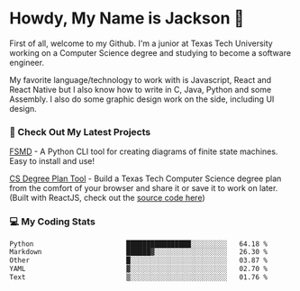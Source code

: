 # Howdy, My Name is Jackson 🤠

First of all, welcome to my Github. I'm a junior at Texas Tech University working on a Computer Science degree and studying to become a software engineer.

My favorite language/technology to work with is Javascript, React and React Native but I also know how to write in C, Java, Python and some Assembly. 
I also do some graphic design work on the side, including UI design.

### 🔨 Check Out My Latest Projects
[FSMD](https://github.com/jaxcksn/FSMD) - A Python CLI tool for creating diagrams of finite state machines. Easy to install and use!

[CS Degree Plan Tool](https://csplan.jaxcksn.dev/) - Build a Texas Tech Computer Science degree plan from the comfort of your browser and share it or save it to work on later. (Built with ReactJS, check out the [source code here](https://github.com/jaxcksn/CompSciDegreePlan))

<!---
jaxcksn/jaxcksn is a ✨ special ✨ repository because its `README.md` (this file) appears on your GitHub profile.
You can click the Preview link to take a look at your changes.
--->

### 💻 My Coding Stats
<!--START_SECTION:waka-->

```txt
Python                       ████████████████░░░░░░░░░   64.18 %
Markdown                     ██████▓░░░░░░░░░░░░░░░░░░   26.30 %
Other                        █░░░░░░░░░░░░░░░░░░░░░░░░   03.87 %
YAML                         ▓░░░░░░░░░░░░░░░░░░░░░░░░   02.70 %
Text                         ▒░░░░░░░░░░░░░░░░░░░░░░░░   01.76 %
```

<!--END_SECTION:waka-->
